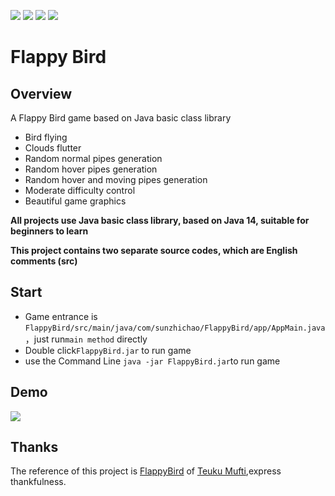 ![](https://img.shields.io/badge/lisense-MIT-brightgreen.svg)
![](https://img.shields.io/badge/Java-14-important.svg)
![](https://img.shields.io/badge/game-FlappyBird-critical.svg)
![](https://img.shields.io/github/stars/sunzhichao/FlappyBird)

# Flappy Bird

## Overview

A Flappy Bird game based on Java basic class library

- Bird flying
- Clouds flutter
- Random normal pipes generation
- Random hover pipes generation
- Random hover and moving pipes generation
- Moderate difficulty control
- Beautiful game graphics

**All projects use Java basic class library, based on Java 14, suitable for beginners to learn**

**This project contains two separate source codes, which are English comments (src)**

## Start

- Game entrance is `FlappyBird/src/main/java/com/sunzhichao/FlappyBird/app/AppMain.java`，just run`main method` directly
- Double click`FlappyBird.jar` to run game
- use the Command Line `java -jar FlappyBird.jar`to run game

## Demo

![](https://github.com/sunzhichao/FlappyBird/blob/main/src/main/resources/readme_img/demo_how_to_start.gif)

<!-- ## Structure

![](https://github.com/sunzhichao/FlappyBird/blob/main/src/main/resources/readme_img/class-structure-en.png?raw=true) -->

## Thanks

The reference of this project is [FlappyBird](https://github.com/teukumufti/FlappyBird) of [Teuku Mufti](https://github.com/teukumufti/FlappyBird),express thankfulness.
